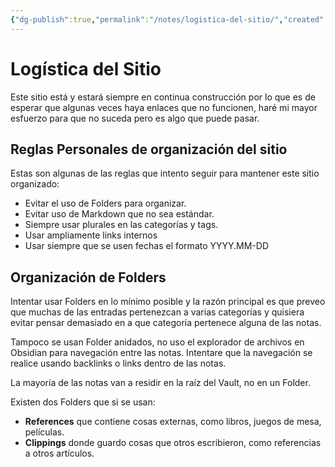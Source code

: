 ```yaml
---
{"dg-publish":true,"permalink":"/notes/logistica-del-sitio/","created":"2025-03-10T11:19:27.379-05:00","updated":"2025-03-10T20:09:07.671-05:00"}
---
```


# Logística del Sitio

Este sitio está y estará siempre en continua construcción por lo que es de esperar que algunas veces haya enlaces que no funcionen, haré mi mayor esfuerzo para que no suceda pero es algo que puede pasar.

## Reglas Personales de organización del sitio

Estas son algunas de las reglas que intento seguir para mantener este sitio organizado:
- Evitar el uso de Folders para organizar.
- Evitar uso de Markdown que no sea estándar.
- Siempre usar plurales en las categorías y tags.
- Usar ampliamente links internos
- Usar siempre que se usen fechas el formato YYYY.MM-DD

## Organización de Folders

Intentar usar Folders en lo mínimo posible y la razón principal es que preveo que muchas de las entradas pertenezcan a varias categorías y quisiera evitar pensar demasiado en a que categoría pertenece alguna de las notas.

Tampoco se usan Folder anidados, no uso el explorador de archivos en Obsidian para navegación entre las notas. Intentare que la navegación se realice usando backlinks o links dentro de las notas.

La mayoría de las notas van a residir en la raíz del Vault, no en un Folder. 

Existen dos Folders que si se usan:
- **References** que contiene cosas externas, como libros, juegos de mesa, películas.
- **Clippings** donde guardo cosas que otros escribieron, como referencias a otros artículos.


